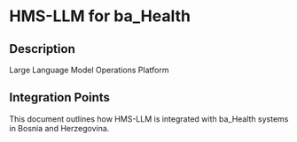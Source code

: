 # HMS-LLM for ba_Health

## Description

Large Language Model Operations Platform

## Integration Points

This document outlines how HMS-LLM is integrated with ba_Health systems in Bosnia and Herzegovina.
